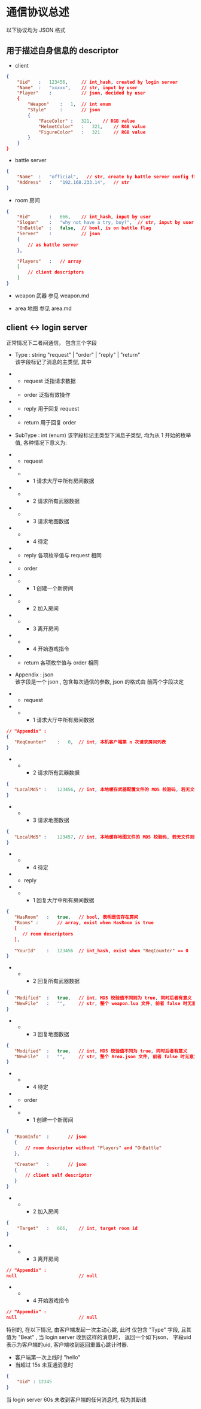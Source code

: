 # 通信协议总述
以下协议均为 JSON 格式  

## 用于描述自身信息的 descriptor

- client  
~~~ JSON
{
    "Uid"   :   123456,     // int_hash, created by login server
    "Name"  :   "xxxxx",    // str, input by user
    "Player"    :           // json, decided by user 
    {
        "Weapon"    :   1,  // int enum
        "Style"     :       // json
        {
            "FaceColor" :   321,    // RGB value
            "HelmetColor"   :   321,    // RGB value
            "FigureColor"   :   321     // RGB value
        }
    }
}
~~~

- battle server
~~~ JSON
{
    "Name"  :   "official",   // str, create by battle server config file
    "Address"   :   "192.168.233.14",   // str    
}
~~~

- room 房间
~~~ JSON
{
    "Rid"       :   666,    // int_hash, input by user
    "Slogan"    :   "why not have a try, boy?",  // str, input by user
    "OnBattle"  :   false,  // bool, is on battle flag
    "Server"    :           // json   
    {
        // as battle server
    },

    "Players"   :   // array 
    [
        // client descriptors
    ]
}
~~~

- weapon  武器
参见 weapon.md

- area 地图
参见 area.md 

## client <-> login server
 正常情况下二者间通信， 包含三个字段  
- Type  : string        "request" | "order" | "reply" | "return"  
 该字段标记了消息的主类型, 其中 
 + + request    泛指请求数据
 + + order      泛指有效操作
 + + reply      用于回复 request
 + + return     用于回复 order

- SubType   :   int (enum) 
 该字段标记主类型下消息子类型, 均为从 1 开始的枚举值, 各种情况下意义为:
 + + request
 + + + 1    请求大厅中所有房间数据
 + + + 2    请求所有武器数据
 + + + 3    请求地图数据
 + + + 4    待定
 
 + + reply
 各项枚举值与 request 相同 

 + + order
 + + + 1    创建一个新房间
 + + + 2    加入房间
 + + + 3    离开房间
 + + + 4    开始游戏指令

 + + return
 各项枚举值与 order 相同

- Appendix  : json  
 该字段是一个 json , 包含每次通信的参数, json 的格式由 前两个字段决定  
 + + request
 + + + 1    请求大厅中所有房间数据
 ~~~ JSON
 // "Appendix" : 
 {
    "ReqCounter"    :   0,  // int, 本机客户端第 n 次请求房间列表
 }
 ~~~

 + + + 2    请求所有武器数据
 ~~~ JSON
 {
    "LocalMd5" :    123456, // int, 本地缓存武器配置文件的 MD5 校验码, 若无文件则该字段为 0
 }
 ~~~

 + + + 3    请求地图数据
 ~~~ JSON
 {
    "LocalMd5" :    123457, // int, 本地缓存地图文件的 MD5 校验码, 若无文件则该字段为 0
 }
 ~~~

 + + + 4    待定
 
 + + reply
 + + + 1    回复大厅中所有房间数据
 ~~~ JSON
 {
    "HasRoom"   :   true,   // bool, 表明是否存在房间  
    "Rooms" :       // array, exist when HasRoom is true
    [
       // room descriptors
    ], 
    
    "YourId"    :   123456  // int_hash, exist when "ReqCounter" == 0
 }
 ~~~

 + + + 2    回复所有武器数据
 ~~~ JSON
 {
    "Modified"  :   true,   // int, MD5 校验值不同则为 true, 同时后者有意义
    "NewFile"   :   "",     // str, 整个 weapon.lua 文件, 前者 false 时无意义
 }
 ~~~
 
 + + + 3    回复地图数据
 ~~~ JSON
 {
    "Modified"  :   true,   // int, MD5 校验值不同为 true, 同时后者有意义
    "NewFile"   :   "",     // str, 整个 Area.json 文件, 前者 false 时无意义
 }
 ~~~
  
 + + + 4    待定
 
 + + order
 + + + 1    创建一个新房间
 ~~~ JSON
 {
    "RoomInfo"  :       // json
    {
        // room descriptor without "Players" and "OnBattle"
    },

    "Creater"   :       // json
    {
        // client self descriptor
    }
 }
 ~~~
  
 + + + 2    加入房间
 ~~~ JSON
 {
     "Target"   :   666,    // int, target room id
 }
 ~~~
  
 + + + 3    离开房间
 ~~~ JSON
 // "Appendix" : 
 null                       // null
 ~~~
 
 + + + 4    开始游戏指令
 ~~~ JSON
 // "Appendix" : 
 null                       // null
 ~~~  

 特别的, 在以下情况, 由客户端发起一次主动心跳, 此时 仅包含 "Type" 字段, 且其值为 "Beat" , 当 login server 收到这样的消息时， 返回一个如下json， 字段uid表示为客户端的uid, 客户端收到返回重置心跳计时器.  
 - 客户端第一次上线时 "hello"
 - 当超过 15s 未互通消息时

 ~~~ JSON
 {
     "Uid" : 12345
 }
 ~~~
 
 当 login server 60s 未收到客户端的任何消息时, 视为其断线